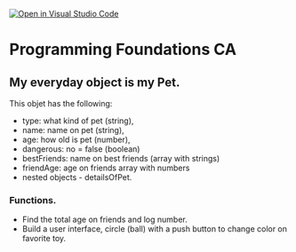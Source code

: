 [![Open in Visual Studio Code](https://classroom.github.com/assets/open-in-vscode-c66648af7eb3fe8bc4f294546bfd86ef473780cde1dea487d3c4ff354943c9ae.svg)](https://classroom.github.com/online_ide?assignment_repo_id=9778863&assignment_repo_type=AssignmentRepo)
# Programming Foundations CA

## My everyday object is my Pet.
This objet has the following:
- type: what kind of pet (string),
- name: name on pet (string),
- age: how old is pet (number),
- dangerous: no = false (boolean)
- bestFriends: name on best friends (array with strings)
- friendAge: age on friends array with numbers
- nested objects - detailsOfPet.

### Functions.
- Find the total age on friends and log number.
- Build a user interface, circle (ball) with a push button to change color on favorite toy.

